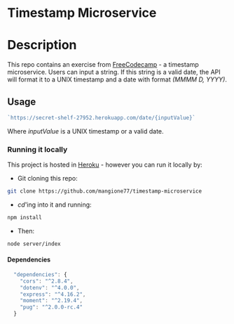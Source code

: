Timestamp Microservice
======================

# Description

This repo contains an exercise from [FreeCodecamp](https://www.freecodecamp.org/challenges/timestamp-microservice) - a timestamp microservice. Users can input a string. If this string is a valid date, the API will format it to a UNIX timestamp and a date with format _(MMMM D, YYYY)_.  

## Usage

```js
`https://secret-shelf-27952.herokuapp.com/date/{inputValue}`
```

Where _inputValue_ is a UNIX timestamp or a valid date.

### Running it locally

This project is hosted in [Heroku](https://secret-shelf-27952.herokuapp.com/date) - however you can run it locally by:

- Git cloning this repo:
```bash
git clone https://github.com/mangione77/timestamp-microservice
```

- _cd_'ing into it and running:
```bash
npm install
```

- Then:
```bash
node server/index
```

#### Dependencies

```js
  "dependencies": {
    "cors": "^2.8.4",
    "dotenv": "^4.0.0",
    "express": "^4.16.2",
    "moment": "^2.19.4",
    "pug": "^2.0.0-rc.4"
  }
```

